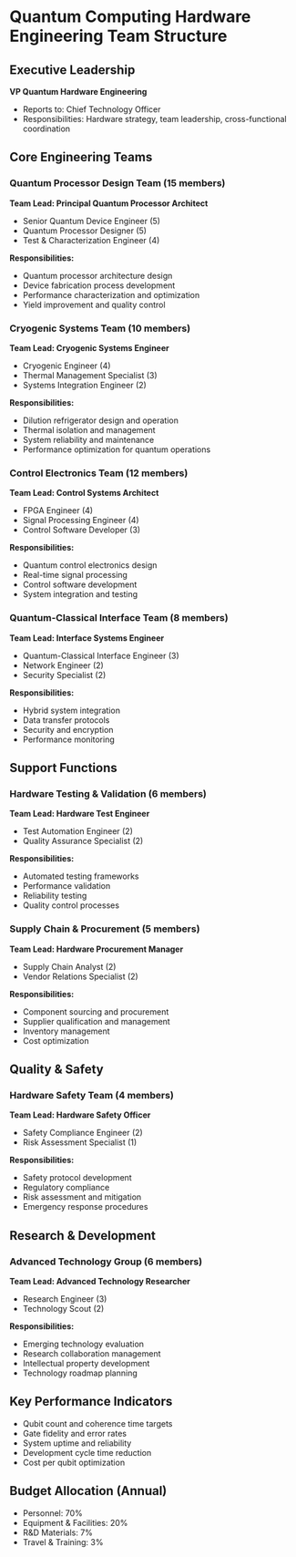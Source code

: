 # Quantum Computing Hardware Engineering Team Structure

## Executive Leadership
**VP Quantum Hardware Engineering**
- Reports to: Chief Technology Officer
- Responsibilities: Hardware strategy, team leadership, cross-functional coordination

## Core Engineering Teams

### Quantum Processor Design Team (15 members)
**Team Lead: Principal Quantum Processor Architect**
- Senior Quantum Device Engineer (5)
- Quantum Processor Designer (5)
- Test & Characterization Engineer (4)

**Responsibilities:**
- Quantum processor architecture design
- Device fabrication process development
- Performance characterization and optimization
- Yield improvement and quality control

### Cryogenic Systems Team (10 members)
**Team Lead: Cryogenic Systems Engineer**
- Cryogenic Engineer (4)
- Thermal Management Specialist (3)
- Systems Integration Engineer (2)

**Responsibilities:**
- Dilution refrigerator design and operation
- Thermal isolation and management
- System reliability and maintenance
- Performance optimization for quantum operations

### Control Electronics Team (12 members)
**Team Lead: Control Systems Architect**
- FPGA Engineer (4)
- Signal Processing Engineer (4)
- Control Software Developer (3)

**Responsibilities:**
- Quantum control electronics design
- Real-time signal processing
- Control software development
- System integration and testing

### Quantum-Classical Interface Team (8 members)
**Team Lead: Interface Systems Engineer**
- Quantum-Classical Interface Engineer (3)
- Network Engineer (2)
- Security Specialist (2)

**Responsibilities:**
- Hybrid system integration
- Data transfer protocols
- Security and encryption
- Performance monitoring

## Support Functions

### Hardware Testing & Validation (6 members)
**Team Lead: Hardware Test Engineer**
- Test Automation Engineer (2)
- Quality Assurance Specialist (2)

**Responsibilities:**
- Automated testing frameworks
- Performance validation
- Reliability testing
- Quality control processes

### Supply Chain & Procurement (5 members)
**Team Lead: Hardware Procurement Manager**
- Supply Chain Analyst (2)
- Vendor Relations Specialist (2)

**Responsibilities:**
- Component sourcing and procurement
- Supplier qualification and management
- Inventory management
- Cost optimization

## Quality & Safety

### Hardware Safety Team (4 members)
**Team Lead: Hardware Safety Officer**
- Safety Compliance Engineer (2)
- Risk Assessment Specialist (1)

**Responsibilities:**
- Safety protocol development
- Regulatory compliance
- Risk assessment and mitigation
- Emergency response procedures

## Research & Development

### Advanced Technology Group (6 members)
**Team Lead: Advanced Technology Researcher**
- Research Engineer (3)
- Technology Scout (2)

**Responsibilities:**
- Emerging technology evaluation
- Research collaboration management
- Intellectual property development
- Technology roadmap planning

## Key Performance Indicators
- Qubit count and coherence time targets
- Gate fidelity and error rates
- System uptime and reliability
- Development cycle time reduction
- Cost per qubit optimization

## Budget Allocation (Annual)
- Personnel: 70%
- Equipment & Facilities: 20%
- R&D Materials: 7%
- Travel & Training: 3%